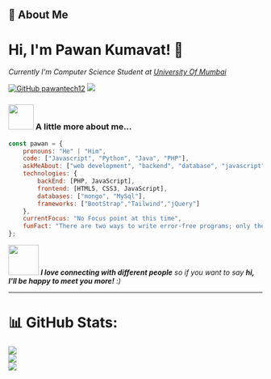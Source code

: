 ## 🚀 About Me

# Hi, I'm Pawan Kumavat! 👋
<p><em>Currently I'm Computer Science Student at <a href="https://mu.ac.in/">University Of Mumbai</a></em></p>

[![GitHub pawantech12](https://img.shields.io/github/followers/pawantech12?label=follow&style=social)](https://github.com/pawantech12)
[![](https://visitcount.itsvg.in/api?id=pawantech12&icon=0&color=0)](https://visitcount.itsvg.in)


### <img src="https://media.giphy.com/media/VgCDAzcKvsR6OM0uWg/giphy.gif" width="50"> A little more about me...  

```javascript
const pawan = {
    pronouns: "He" | "Him",
    code: ["Javascript", "Python", "Java", "PHP"],
    askMeAbout: ["web development", "backend", "database", "javascript"],
    technologies: {
        backEnd: [PHP, JavaScript],
        frontend: [HTML5, CSS3, JavaScript],
        databases: ["mongo", "MySql"],
        frameworks: ["BootStrap","Tailwind","jQuery"]
    },
    currentFocus: "No Focus point at this time",
    funFact: "There are two ways to write error-free programs; only the third one works"
};
```

<img src="https://media.giphy.com/media/LnQjpWaON8nhr21vNW/giphy.gif" width="60"> <em><b>I love connecting with different people</b> so if you want to say <b>hi, I'll be happy to meet you more!</b> :)</em>

---

# 📊 GitHub Stats:
![](https://github-readme-stats.vercel.app/api?username=pawantech12&theme=dark&hide_border=false&include_all_commits=false&count_private=false)<br/>
![](https://github-readme-streak-stats.herokuapp.com/?user=pawantech12&theme=dark&hide_border=false)<br/>
![](https://github-readme-stats.vercel.app/api/top-langs/?username=pawantech12&theme=dark&hide_border=false&include_all_commits=false&count_private=false&layout=compact)
